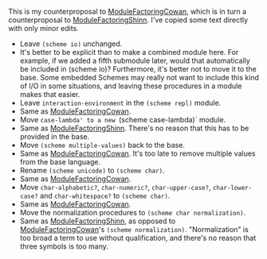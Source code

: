 This is my counterproposal to [ModuleFactoringCowan](ModuleFactoringCowan.md), which is in turn a counterproposal to [ModuleFactoringShinn](ModuleFactoringShinn.md).  I've copied some text directly with only minor edits.

* Leave `(scheme io)` unchanged.
* It's better to be explicit than to make a combined module here.  For example, if we added a fifth submodule later, would that automatically be included in (scheme io)?  Furthermore, it's better not to move it to the base.  Some embedded Schemes may really not want to include this kind of I/O in some situations, and leaving these procedures in a module makes that easier.
* Leave `interaction-environment` in the `(scheme repl)` module.
* Same as [ModuleFactoringCowan](ModuleFactoringCowan.md).
* Move `case-lambda' to a new `(scheme case-lambda)` module.
* Same as [ModuleFactoringShinn](ModuleFactoringShinn.md).  There's no reason that this has to be provided in the base.
* Move `(scheme multiple-values)` back to the base.
* Same as [ModuleFactoringCowan](ModuleFactoringCowan.md).  It's too late to remove multiple values from the base language.
* Rename `(scheme unicode)` to `(scheme char)`.
* Same as [ModuleFactoringCowan](ModuleFactoringCowan.md).
* Move `char-alphabetic?`, `char-numeric?`, `char-upper-case?`, `char-lower-case?` and `char-whitespace?` to `(scheme char)`.
* Same as [ModuleFactoringCowan](ModuleFactoringCowan.md).
* Move the normalization procedures to `(scheme char normalization)`.
* Same as [ModuleFactoringShinn](ModuleFactoringShinn.md), as opposed to [ModuleFactoringCowan](ModuleFactoringCowan.md)'s `(scheme normalization)`.  "Normalization" is too broad a term to use without qualification, and there's no reason that three symbols is too many.
